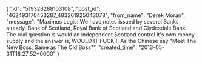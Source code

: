  {
   "id": "519328288103108",
   "post_id": "462493170453287_483261925043078",
   "from_name": "Derek Moran",
   "message": "Maximus Legis: We have notes issued by several Banks already. Bank of Scotland, Royal Bank of Scotland and Clydesdale Bank. The real question is would an independent Scotland control it's own money supply and the answer is, WOULD IT FUCK !! As the Chinese say \"Meet The New Boss, Same as The Old Boss\"",
   "created_time": "2013-05-31T18:27:52+0000"
 }
